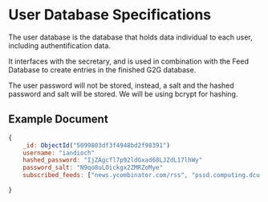 User Database Specifications
===========================

The user database is the database that holds data individual to each user, including authentification data.

It interfaces with the secretary, and is used in combination with the Feed Database to create entries in the finished G2G database.

The user password will not be stored, instead, a salt and the hashed password and salt will be stored. We will be using bcrypt for hashing.

Example Document
----------------

```js
{
	_id: ObjectId("5099803df3f4948bd2f98391")
	username: "iandioch"
	hashed_password: "IjZAgcfl7p92ldGxad68LJZdL17lhWy"
	password_salt: "N9qo8uLOickgx2ZMRZoMye"
	subscribed_feeds: ["news.ycombinator.com/rss", "pssd.computing.dcu.ie/rss.xml"]
	
}
```
